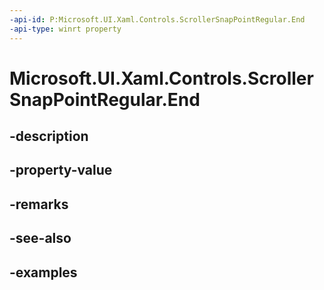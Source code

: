 ```yaml
---
-api-id: P:Microsoft.UI.Xaml.Controls.ScrollerSnapPointRegular.End
-api-type: winrt property
---
```


<!-- Property syntax.
public double End { get; }
-->

# Microsoft.UI.Xaml.Controls.ScrollerSnapPointRegular.End

## -description

## -property-value

## -remarks

## -see-also

## -examples

